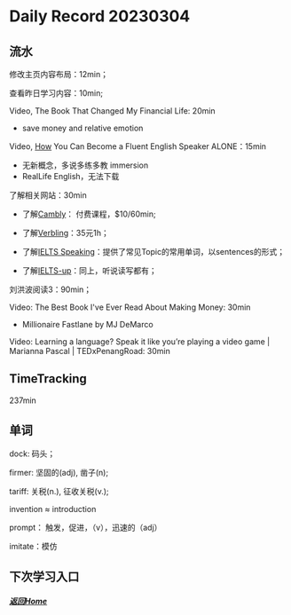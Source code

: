 
Daily Record 20230304
=====================

## 流水

修改主页内容布局：12min；

查看昨日学习内容：10min;

Video, The Book That Changed My Financial Life: 20min

- save money and relative emotion

Video, [How](https://www.youtube.com/watch?v=UhAGmJCeljs&ab_channel=RealLifeEnglish) You Can Become a Fluent English Speaker ALONE：15min

- 无新概念，多说多练多教 immersion
- RealLife English，无法下载

了解相关网站：30min

- 了解[Cambly](https://www.cambly.com/en/student/subscribe/groups?lang=zh_CN)：	付费课程，$10/60min;

- 了解[Verbling](https://www.verbling.com/zh/)：35元1h；

- 了解[IELTS Speaking](https://www.ieltsspeaking.co.uk/ielts-holiday-vocabulary/)：提供了常见Topic的常用单词，以sentences的形式；

- 了解[IELTS-up](https://ielts-up.com/index.html)：同上，听说读写都有；

刘洪波阅读3：90min；

Video: The Best Book I've Ever Read About Making Money: 30min

- Millionaire Fastlane by MJ DeMarco

Video: Learning a language? Speak it like you’re playing a video game | Marianna Pascal | TEDxPenangRoad: 30min

## TimeTracking

237min

## 单词

dock: 码头；

firmer: 坚固的(adj), 凿子(n);

tariff: 关税(n.), 征收关税(v.);

invention ≈  introduction

prompt： 触发，促进，（v），迅速的（adj）

imitate：模仿

## 下次学习入口



##### [返回Home](../../../README.md)


